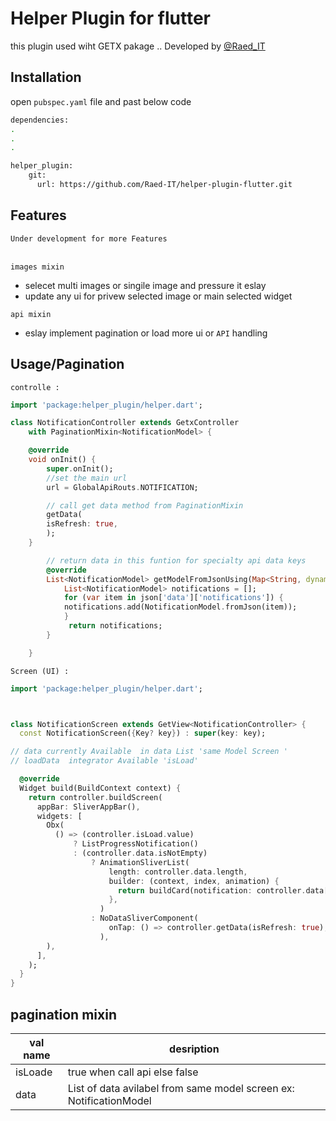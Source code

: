 

# Helper Plugin for flutter

this plugin used wiht GETX pakage .. Developed by  [@Raed_IT](https://www.github.com/Raed-IT)
## Installation

open `pubspec.yaml` file and past below code
```bash
dependencies:
.
.
.

helper_plugin:
    git:
      url: https://github.com/Raed-IT/helper-plugin-flutter.git
```

## Features
`Under development for more Features`




\
`images mixin `
- selecet multi images or singile image and pressure  it eslay
- update any ui for privew selected image or main selected widget

`api mixin `
- eslay implement pagination or load more ui or `API` handling


## Usage/Pagination
`controlle : `
```dart
import 'package:helper_plugin/helper.dart';

class NotificationController extends GetxController
    with PaginationMixin<NotificationModel> {

    @override
    void onInit() {
        super.onInit();
        //set the main url 
        url = GlobalApiRouts.NOTIFICATION;

        // call get data method from PaginationMixin
        getData(
        isRefresh: true,
        );
    }

        // return data in this funtion for specialty api data keys 
        @override
        List<NotificationModel> getModelFromJsonUsing(Map<String, dynamic> json) {
            List<NotificationModel> notifications = [];
            for (var item in json['data']['notifications']) {
            notifications.add(NotificationModel.fromJson(item));
            }
             return notifications;
        }

    }
```

`Screen (UI) :`

```dart
import 'package:helper_plugin/helper.dart';



class NotificationScreen extends GetView<NotificationController> {
  const NotificationScreen({Key? key}) : super(key: key);

// data currently Available  in data List 'same Model Screen '
// loadData  integrator Available 'isLoad'

  @override
  Widget build(BuildContext context) {
    return controller.buildScreen(
      appBar: SliverAppBar(),
      widgets: [
        Obx(
          () => (controller.isLoad.value)
              ? ListProgressNotification()
              : (controller.data.isNotEmpty)
                  ? AnimationSliverList(
                      length: controller.data.length,
                      builder: (context, index, animation) {
                        return buildCard(notification: controller.data[index]);
                      },
                    )
                  : NoDataSliverComponent(
                      onTap: () => controller.getData(isRefresh: true),
                    ),
        ),
      ],
    );
  }
}

```
## pagination mixin

| val name             | desription                                                                |
| ----------------- | ------------------------------------------------------------------ |
| isLoade |  true when call api else false  |
| data  |   List of  data avilabel from same model screen ex: NotificationModel |
 


